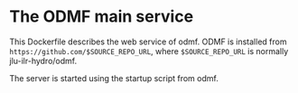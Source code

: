 # The ODMF main service

This Dockerfile describes the web service of odmf.
ODMF is installed from `https://github.com/$SOURCE_REPO_URL`,
where `$SOURCE_REPO_URL` is normally jlu-ilr-hydro/odmf.

The server is started using the startup script from odmf. 